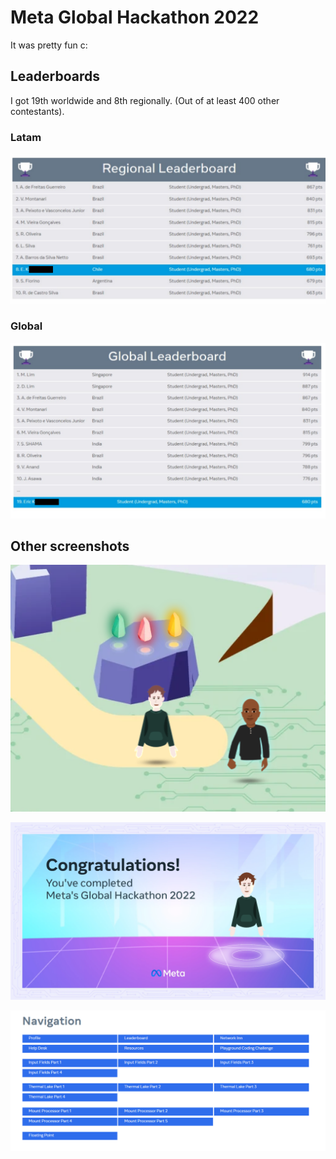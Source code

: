 # Meta Global Hackathon 2022

It was pretty fun c:

## Leaderboards

I got 19th worldwide and 8th regionally. (Out of at least 400 other contestants).

### Latam

![Regiopnal Leaderboard](2022-10-06-03-34-28.png)

### Global

![Global Leaderboard](2022-10-06-03-33-51.png)

## Other screenshots

![Me and the guy](2022-10-06-03-35-36.png)

![My certificate](./meta-global-hackathon-certificate.png)

![Navigation](2022-10-06-03-36-35.png)
